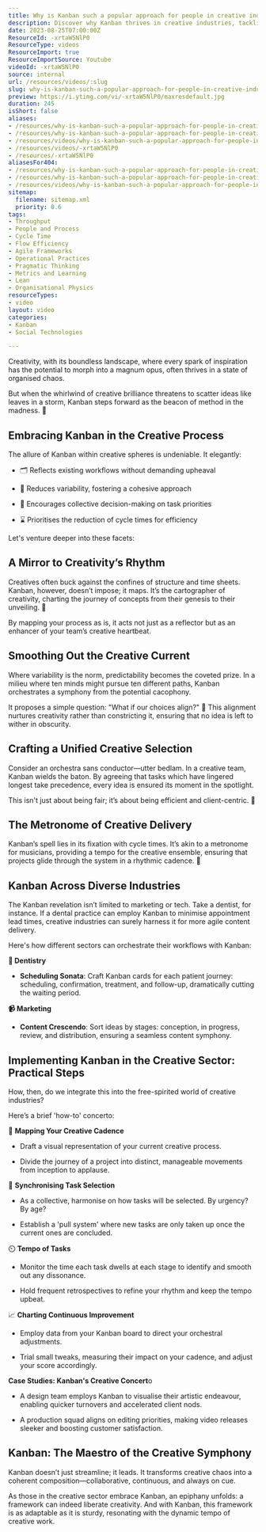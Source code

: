 ```yaml
---
title: Why is Kanban such a popular approach for people in creative industries?
description: Discover why Kanban thrives in creative industries, tackling complexity and enhancing visibility. Join Martin Hinshelwood for insights on this agile approach!
date: 2023-08-25T07:00:00Z
ResourceId: -xrtaW5NlP0
ResourceType: videos
ResourceImport: true
ResourceImportSource: Youtube
videoId: -xrtaW5NlP0
source: internal
url: /resources/videos/:slug
slug: why-is-kanban-such-a-popular-approach-for-people-in-creative-industries
preview: https://i.ytimg.com/vi/-xrtaW5NlP0/maxresdefault.jpg
duration: 245
isShort: false
aliases:
- /resources/why-is-kanban-such-a-popular-approach-for-people-in-creative-industries-2
- /resources/why-is-kanban-such-a-popular-approach-for-people-in-creative-industries
- /resources/videos/why-is-kanban-such-a-popular-approach-for-people-in-creative-industries
- /resources/videos/-xrtaW5NlP0
- /resources/-xrtaW5NlP0
aliasesFor404:
- /resources/why-is-kanban-such-a-popular-approach-for-people-in-creative-industries-2
- /resources/why-is-kanban-such-a-popular-approach-for-people-in-creative-industries
- /resources/videos/why-is-kanban-such-a-popular-approach-for-people-in-creative-industries
sitemap:
  filename: sitemap.xml
  priority: 0.6
tags:
- Throughput
- People and Process
- Cycle Time
- Flow Efficiency
- Agile Frameworks
- Operational Practices
- Pragmatic Thinking
- Metrics and Learning
- Lean
- Organisational Physics
resourceTypes:
- video
layout: video
categories:
- Kanban
- Social Technologies

---
```

Creativity, with its boundless landscape, where every spark of inspiration has the potential to morph into a magnum opus, often thrives in a state of organised chaos.  

But when the whirlwind of creative brilliance threatens to scatter ideas like leaves in a storm, Kanban steps forward as the beacon of method in the madness. 🎨 

## Embracing Kanban in the Creative Process 

The allure of Kanban within creative spheres is undeniable. It elegantly: 

- 🗂️ Reflects existing workflows without demanding upheaval 

- 🔄 Reduces variability, fostering a cohesive approach 

- 🤔 Encourages collective decision-making on task priorities 

- ⌛ Prioritises the reduction of cycle times for efficiency 

Let's venture deeper into these facets: 

## A Mirror to Creativity’s Rhythm 

Creatives often buck against the confines of structure and time sheets. Kanban, however, doesn’t impose; it maps. It’s the cartographer of creativity, charting the journey of concepts from their genesis to their unveiling. 📍  

By mapping your process as is, it acts not just as a reflector but as an enhancer of your team’s creative heartbeat. 

## Smoothing Out the Creative Current 

Where variability is the norm, predictability becomes the coveted prize. In a milieu where ten minds might pursue ten different paths, Kanban orchestrates a symphony from the potential cacophony.  

It proposes a simple question: "What if our choices align?" 🧩 This alignment nurtures creativity rather than constricting it, ensuring that no idea is left to wither in obscurity. 

## Crafting a Unified Creative Selection 

Consider an orchestra sans conductor—utter bedlam. In a creative team, Kanban wields the baton. By agreeing that tasks which have lingered longest take precedence, every idea is ensured its moment in the spotlight.  

This isn't just about being fair; it’s about being efficient and client-centric. 🎵 

## The Metronome of Creative Delivery 

Kanban’s spell lies in its fixation with cycle times. It’s akin to a metronome for musicians, providing a tempo for the creative ensemble, ensuring that projects glide through the system in a rhythmic cadence. 🎹 

## Kanban Across Diverse Industries 

The Kanban revelation isn’t limited to marketing or tech. Take a dentist, for instance. If a dental practice can employ Kanban to minimise appointment lead times, creative industries can surely harness it for more agile content delivery. 

Here's how different sectors can orchestrate their workflows with Kanban: 

**🦷 Dentistry** 

- **Scheduling Sonata**: Craft Kanban cards for each patient journey: scheduling, confirmation, treatment, and follow-up, dramatically cutting the waiting period. 

**📹 Marketing** 

- **Content Crescendo**: Sort ideas by stages: conception, in progress, review, and distribution, ensuring a seamless content symphony. 

## Implementing Kanban in the Creative Sector: Practical Steps 

How, then, do we integrate this into the free-spirited world of creative industries?  

Here’s a brief 'how-to' concerto: 

🎼 **Mapping Your Creative Cadence** 

- Draft a visual representation of your current creative process. 

- Divide the journey of a project into distinct, manageable movements from inception to applause. 

🔄 **Synchronising Task Selection** 

- As a collective, harmonise on how tasks will be selected. By urgency? By age? 

- Establish a 'pull system' where new tasks are only taken up once the current ones are concluded. 

⏲️ **Tempo of Tasks** 

- Monitor the time each task dwells at each stage to identify and smooth out any dissonance. 

- Hold frequent retrospectives to refine your rhythm and keep the tempo upbeat. 

📈 **Charting Continuous Improvement** 

- Employ data from your Kanban board to direct your orchestral adjustments. 

- Trial small tweaks, measuring their impact on your cadence, and adjust your score accordingly. 

**Case Studies: Kanban's Creative Concert**o 

- A design team employs Kanban to visualise their artistic endeavour, enabling quicker turnovers and accelerated client nods. 

- A production squad aligns on editing priorities, making video releases sleeker and boosting customer satisfaction. 

## Kanban: The Maestro of the Creative Symphony 

Kanban doesn’t just streamline; it leads. It transforms creative chaos into a coherent composition—collaborative, continuous, and always on cue. 

As those in the creative sector embrace Kanban, an epiphany unfolds: a framework can indeed liberate creativity. And with Kanban, this framework is as adaptable as it is sturdy, resonating with the dynamic tempo of creative work.
